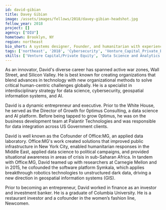 ```yaml
---
id: david-gibian
title: Davey Gibian
image: /assets/images/fellows/2018/davey-gibian-headshot.jpg
fellow_year: 2018
project: []
agency: ["DIU"]
hometown: Brooklyn, NY
region: northeast
bio_short: A systems designer, Founder, and humanitarian with experience in cybersecurity, AI, data science, and business growth; developed platforms in active war zones, Silicon Valley, and New York City.
tags: ['northeast', '2018', 'Cybersecurity', 'Venture_Capital_Private_Equity', 'Data_Science_And_Analytics']
skills: ['Venture Capital/Private Equity', 'Data Science and Analytics', 'Cybersecurity']
---
```


As an innovator, David's diverse career has spanned active war zones, Wall Street, and Silicon Valley. He is best known for creating organizations that blend advances in technology with new organizational methods to solve critical human-centric challenges globally. He is a specialist in interdisciplinary strategy for data science, cybersecurity, geospatial information systems, and AI.

David is a dynamic entrepreneur and executive. Prior to the White House, he served as the Director of Growth for 0ptimus Consulting, a data science and AI platform. Before being tapped to grow 0ptimus, he was on the business development team at Palantir Technologies and was responsible for data integration across US Government clients.

David is well known as the Cofounder of Office:MG, an applied data laboratory. Office:MG's work created solutions that improved public infrastructure in New York City, enabled humanitarian responses in the Middle East, applied data science to political campaigns, and provided situational awareness in areas of crisis in sub-Saharan Africa. In tandem with Office:MG, David teamed up with researchers at Carnegie Mellon and in 2015, he cofounded the software platform Symkala, which applies breakthrough robotics technologies to unstructured dark data, driving a new direction in geospatial information systems (GIS).

Prior to becoming an entrepreneur, David worked in finance as an investor and investment banker. He is a graduate of Columbia University. He is a restaurant investor and a cofounder in the women’s fashion line, Newcomen.
